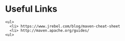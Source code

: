 # Useful Links
```
<ul>
  <li> https://www.jrebel.com/blog/maven-cheat-sheet
  <li> http://maven.apache.org/guides/
<ul>
```
